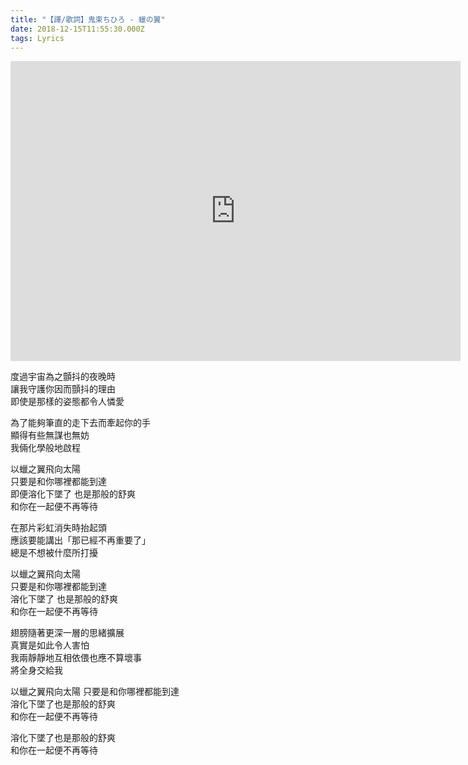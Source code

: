 ```yaml
---
title: "【譯/歌詞】鬼束ちひろ - 蠟の翼"
date: 2018-12-15T11:55:30.000Z
tags: Lyrics
---
```


<iframe width="720" height="480" src="https://www.youtube.com/embed/nvDOmQRiBRY" frameborder="0" allow="accelerometer; autoplay; clipboard-write; encrypted-media; gyroscope; picture-in-picture" allowfullscreen></iframe>

度過宇宙為之顫抖的夜晚時
<br>讓我守護你因而顫抖的理由
<br>即使是那樣的姿態都令人憐愛

為了能夠筆直的走下去而牽起你的手
<br>顯得有些無謀也無妨
<br>我倆化學般地啟程

以蠟之翼飛向太陽
<br>只要是和你哪裡都能到達
<br>即便溶化下墜了 也是那般的舒爽
<br>和你在一起便不再等待

在那片彩虹消失時抬起頭
<br>應該要能講出「那已經不再重要了」
<br>總是不想被什麼所打擾

以蠟之翼飛向太陽
<br>只要是和你哪裡都能到達
<br>溶化下墜了 也是那般的舒爽
<br>和你在一起便不再等待

翅膀隨著更深一層的思緒擴展
<br>真實是如此令人害怕
<br>我兩靜靜地互相依偎也應不算壞事
<br>將全身交給我

以蠟之翼飛向太陽 只要是和你哪裡都能到達
<br>溶化下墜了也是那般的舒爽
<br>和你在一起便不再等待

溶化下墜了也是那般的舒爽
<br>和你在一起便不再等待
